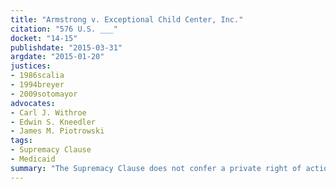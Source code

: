 ```yaml
---
title: "Armstrong v. Exceptional Child Center, Inc."
citation: "576 U.S. ___"
docket: "14-15"
publishdate: "2015-03-31"
argdate: "2015-01-20"
justices:
- 1986scalia
- 1994breyer
- 2009sotomayor
advocates:
- Carl J. Withroe
- Edwin S. Kneedler
- James M. Piotrowski
tags:
- Supremacy Clause
- Medicaid
summary: "The Supremacy Clause does not confer a private right of action; and Medicaid providers cannot sue for an injunction requiring compliance with 42 U.S.C. § 1396a(a)(30)(A), which provides that a State’s Medicaid plan must “assure that payments are consistent with efficiency, economy, and quality of care” while “safeguard[ing] against unnecessary utilization of . . . care and services.”"
---
```


